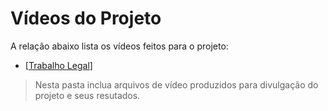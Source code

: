 # Vídeos do Projeto
A relação abaixo lista os vídeos feitos para o projeto:
 - [[Trabalho Legal](https://www.youtube.com/watch?v=3KF8_IJWiro)]
> Nesta pasta inclua arquivos de vídeo produzidos para divulgação do 
> projeto e seus resutados.

